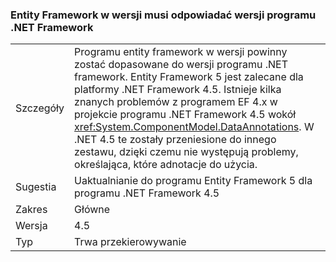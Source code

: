 ### <a name="entity-framework-version-must-match-the-net-framework-version"></a>Entity Framework w wersji musi odpowiadać wersji programu .NET Framework

|   |   |
|---|---|
|Szczegóły|Programu entity framework w wersji powinny zostać dopasowane do wersji programu .NET framework. Entity Framework 5 jest zalecane dla platformy .NET Framework 4.5. Istnieje kilka znanych problemów z programem EF 4.x w projekcie programu .NET Framework 4.5 wokół <xref:System.ComponentModel.DataAnnotations>. W .NET 4.5 te zostały przeniesione do innego zestawu, dzięki czemu nie występują problemy, określająca, które adnotacje do użycia.|
|Sugestia|Uaktualnianie do programu Entity Framework 5 dla programu .NET Framework 4.5|
|Zakres|Główne|
|Wersja|4.5|
|Typ|Trwa przekierowywanie|

